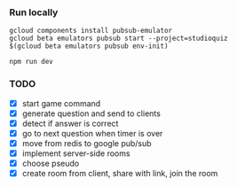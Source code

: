 ### Run locally

```
gcloud components install pubsub-emulator
gcloud beta emulators pubsub start --project=studioquiz
$(gcloud beta emulators pubsub env-init)
```

```
npm run dev
```

### TODO

- [x] start game command
- [x] generate question and send to clients
- [x] detect if answer is correct
- [x] go to next question when timer is over
- [x] move from redis to google pub/sub
- [x] implement server-side rooms
- [x] choose pseudo
- [x] create room from client, share with link, join the room